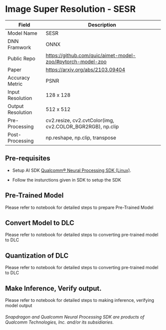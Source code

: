 # Image Super Resolution - SESR

| Field | Description |
| --- | --- |
| Model Name | SESR |
| DNN Framwork | ONNX |
| Public Repo  | https://github.com/quic/aimet-model-zoo/#pytorch-model-zoo |
| Paper        | https://arxiv.org/abs/2103.09404 |
| Accuracy Metric | PSNR |
| Input Resolution | 128 x 128 |
| Output Resolution | 512 x 512 | 
| Pre-Processing | cv2.resize, cv2.cvtColor(img, cv2.COLOR_BGR2RGB), np.clip |
| Post-Processing | np.reshape, np.clip, transpose |


## Pre-requisites

- Setup AI SDK <a href="https://qpm.qualcomm.com/#/main/tools/details/qualcomm_neural_processing_sdk"> Qualcomm® Neural Processing SDK (Linux)</a>. 

- Follow the insturctions given in SDK to setup the SDK 

## Pre-Trained Model

Please refer to notebook for detailed steps to prepare Pre-Trained Model

## Convert Model to DLC

Please refer to notebook for detailed steps to converting pre-trained model to DLC

## Quantization of DLC

Please refer to notebook for detailed steps to converting pre-trained model to DLC

## Make Inference, Verify output. 

Please refer to notebook for detailed steps to making inference, verifying model output

###### *Snapdragon and Qualcomm Neural Processing SDK are products of Qualcomm Technologies, Inc. and/or its subsidiaries.*
